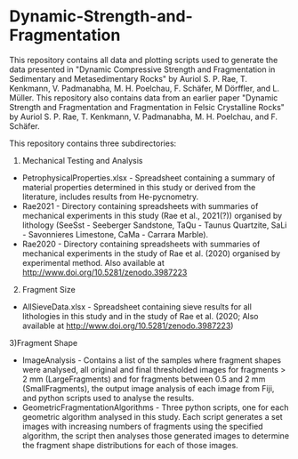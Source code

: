# Dynamic-Strength-and-Fragmentation

This repository contains all data and plotting scripts used to generate the data presented in "Dynamic Compressive Strength and Fragmentation in Sedimentary and Metasedimentary Rocks" by Auriol S. P. Rae, T. Kenkmann, V. Padmanabha, M. H. Poelchau, F. Schäfer, M Dörffler, and L. Müller. This repository also contains data from an earlier paper "Dynamic Strength and Fragmentation and Fragmentation in Felsic Crystalline Rocks" by Auriol S. P. Rae, T. Kenkmann, V. Padmanabha, M. H. Poelchau, and F. Schäfer.

This repository contains three subdirectories:

1) Mechanical Testing and Analysis
  - PetrophysicalProperties.xlsx - Spreadsheet containing a summary of material properties determined in this study or derived from the literature, includes results from He-pycnometry.
  - Rae2021 - Directory containing spreadsheets with summaries of mechanical experiments in this study (Rae et al., 2021(?)) organised by lithology (SeeSst - Seeberger Sandstone, TaQu - Taunus Quartzite, SaLi - Savonnieres Limestone, CaMa - Carrara Marble). 
  - Rae2020 - Directory containing spreadsheets with summaries of mechanical experiments in the study of Rae et al. (2020) organised by experimental method. Also available at http://www.doi.org/10.5281/zenodo.3987223

2) Fragment Size
  - AllSieveData.xlsx - Spreadsheet containing sieve results for all lithologies in this study and in the study of Rae et al. (2020; Also available at http://www.doi.org/10.5281/zenodo.3987223)

3)Fragment Shape
  - ImageAnalysis - Contains a list of the samples where fragment shapes were analysed, all original and final thresholded images for fragments > 2 mm (LargeFragments) and for fragments between 0.5 and 2 mm (SmallFragments), the output image analysis of each image from Fiji, and python scripts used to analyse the results.
  - GeometricFragmentationAlgorithms - Three python scripts, one for each geometric algorithm analysed in this study. Each script generates a set images with increasing numbers of fragments using the specified algorithm, the script then analyses those generated images to determine the fragment shape distributions for each of those images.

